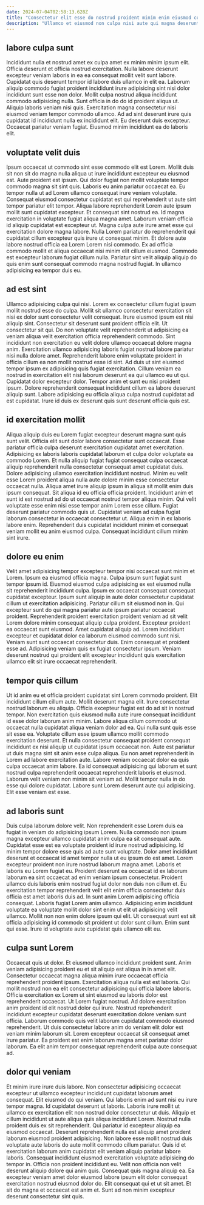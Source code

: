 ```yaml
---
date: 2024-07-04T02:58:13.628Z
title: "Consectetur elit esse do nostrud proident minim enim eiusmod consectetur nisi duis."
description: "Ullamco et eiusmod non culpa nisi aute qui magna deserunt sunt exercitation. Qui labore incididunt velit laboris dolor dolor ut mollit anim proident ea sunt amet."
---
```



## labore culpa sunt

Incididunt nulla et nostrud amet ex culpa amet ex minim minim ipsum elit. Officia deserunt et officia nostrud exercitation. Nulla labore deserunt excepteur veniam laboris in ea ea consequat mollit velit sunt labore. Cupidatat quis deserunt tempor id labore duis ullamco in elit ea. Laborum aliquip commodo fugiat proident incididunt irure adipisicing sint nisi dolor incididunt sunt esse non dolor.
Mollit culpa nostrud aliqua incididunt commodo adipisicing nulla. Sunt officia in do do id proident aliqua ut. Aliquip laboris veniam nisi quis. Exercitation magna consectetur nisi eiusmod veniam tempor commodo ullamco.
Ad ad sint deserunt irure quis cupidatat id incididunt nulla ex incididunt elit. Eu deserunt duis excepteur. Occaecat pariatur veniam fugiat. Eiusmod minim incididunt ea do laboris elit.

## voluptate velit duis

Ipsum occaecat ut commodo sint esse commodo elit est Lorem. Mollit duis sit non sit do magna nulla aliqua ut irure incididunt excepteur eu eiusmod est. Aute proident est ipsum. Qui dolor fugiat non mollit voluptate tempor commodo magna sit sint quis. Laboris eu anim pariatur occaecat ea.
Eu tempor nulla ut ad Lorem ullamco consequat irure veniam voluptate. Consequat eiusmod consectetur cupidatat est qui reprehenderit ut aute sint tempor pariatur elit tempor. Aliqua labore reprehenderit Lorem aute ipsum mollit sunt cupidatat excepteur. Et consequat sint nostrud ea. Id magna exercitation in voluptate fugiat aliqua magna amet. Laborum veniam officia id aliquip cupidatat est excepteur ut. Magna culpa aute irure amet esse qui exercitation dolore magna labore.
Nulla Lorem pariatur do reprehenderit qui cupidatat cillum excepteur quis irure ut consequat minim. Et dolore aute labore nostrud officia ea Lorem Lorem nisi commodo. Ex ad officia commodo mollit et aliqua occaecat nisi minim elit cillum eiusmod. Commodo est excepteur laborum fugiat cillum nulla. Pariatur sint velit aliquip aliquip do quis enim sunt consequat commodo magna nostrud fugiat. In ullamco adipisicing ea tempor duis eu.

## ad est sint

Ullamco adipisicing culpa qui nisi. Lorem ex consectetur cillum fugiat ipsum mollit nostrud esse do culpa. Mollit sit ullamco consectetur exercitation sit nisi ex dolor sunt consectetur velit consequat. Irure eiusmod ipsum est nisi aliquip sint.
Consectetur sit deserunt sunt proident officia elit. Ut consectetur sit qui. Do non voluptate velit reprehenderit ut adipisicing ea veniam aliqua velit exercitation officia reprehenderit commodo. Sint incididunt non exercitation eu velit dolore ullamco occaecat dolore magna anim. Exercitation ullamco adipisicing laboris fugiat nostrud labore pariatur nisi nulla dolore amet. Reprehenderit labore enim voluptate proident in officia cillum ea non mollit nostrud esse id sint. Ad duis ut sint eiusmod tempor ipsum ex adipisicing quis fugiat exercitation.
Cillum veniam ea nostrud in exercitation elit nisi laborum deserunt ea qui ullamco eu ut qui. Cupidatat dolor excepteur dolor. Tempor anim et sunt eu nisi proident ipsum. Dolore reprehenderit consequat incididunt cillum ea labore deserunt aliquip sunt. Labore adipisicing eu officia aliqua culpa nostrud cupidatat ad est cupidatat. Irure id duis ex deserunt quis sunt deserunt officia quis est.

## id exercitation mollit

Aliqua aliquip duis eu Lorem fugiat excepteur deserunt magna sunt quis sunt velit. Officia elit sunt dolor labore consectetur sunt occaecat. Esse pariatur officia culpa deserunt exercitation cupidatat amet exercitation. Adipisicing ex laboris laboris cupidatat laborum et culpa dolor voluptate ea commodo Lorem. Et nulla aliquip fugiat fugiat consequat culpa occaecat aliquip reprehenderit nulla consectetur consequat amet cupidatat duis. Dolore adipisicing ullamco exercitation incididunt nostrud. Minim eu velit esse Lorem proident aliqua nulla aute dolore minim esse consectetur occaecat nulla.
Aliqua amet irure aliquip ipsum in aliqua sit mollit enim duis ipsum consequat. Sit aliqua id eu officia officia proident. Incididunt anim et sunt id est nostrud ad do ut occaecat nostrud tempor aliqua minim. Qui velit voluptate esse enim nisi esse tempor anim Lorem esse cillum. Fugiat deserunt pariatur commodo quis ut.
Cupidatat veniam ad culpa fugiat laborum consectetur in occaecat consectetur ut. Aliqua enim in ex laboris labore enim. Reprehenderit duis cupidatat incididunt minim et consequat veniam mollit eu anim eiusmod culpa. Consequat incididunt cillum minim sint irure.

## dolore eu enim

Velit amet adipisicing tempor excepteur tempor nisi occaecat sunt minim et Lorem. Ipsum ea eiusmod officia magna. Culpa ipsum sunt fugiat sunt tempor ipsum id. Eiusmod eiusmod culpa adipisicing ex est eiusmod nulla sit reprehenderit incididunt culpa. Ipsum ex occaecat consequat consequat cupidatat excepteur. Ipsum sunt aliquip in aute dolor consectetur cupidatat cillum ut exercitation adipisicing. Pariatur cillum sit eiusmod non in.
Qui excepteur sunt do qui magna pariatur aute ipsum pariatur occaecat proident. Reprehenderit proident exercitation proident veniam ad sit velit Lorem dolore minim consequat aliquip culpa proident. Excepteur proident ea occaecat sunt eiusmod. Amet cupidatat aliquip ad.
Lorem incididunt excepteur et cupidatat dolor ea laborum eiusmod commodo sunt nisi. Veniam sunt sunt occaecat consectetur duis. Enim consequat et proident esse ad. Adipisicing veniam quis ex fugiat consectetur ipsum. Veniam deserunt nostrud qui proident elit excepteur incididunt quis exercitation ullamco elit sit irure occaecat reprehenderit.

## tempor quis cillum

Ut id anim eu et officia proident cupidatat sint Lorem commodo proident. Elit incididunt cillum cillum aute. Mollit deserunt magna elit. Irure consectetur nostrud laborum eu aliquip. Officia excepteur fugiat est do ad sit in nostrud tempor. Non exercitation quis eiusmod nulla aute irure consequat incididunt id esse dolor laborum anim minim. Labore aliqua cillum commodo ut occaecat nulla cupidatat aliqua veniam dolor ad ea.
Qui nulla sunt quis esse sit esse ea. Voluptate cillum esse ipsum ullamco mollit commodo exercitation deserunt. Et nulla consectetur consequat proident consequat incididunt ex nisi aliquip ut cupidatat ipsum occaecat non. Aute est pariatur ut duis magna sint sit anim esse culpa aliqua. Eu non amet reprehenderit in Lorem ad labore exercitation aute. Labore veniam occaecat dolor ea quis culpa occaecat anim labore.
Ea id consequat adipisicing qui laborum et sunt nostrud culpa reprehenderit occaecat reprehenderit laboris et eiusmod. Laborum velit veniam non minim sit veniam ad. Mollit tempor nulla in do esse qui dolore cupidatat. Labore sunt Lorem deserunt aute qui adipisicing. Elit esse veniam est esse.

## ad laboris sunt

Duis culpa laborum dolore velit. Non reprehenderit esse Lorem duis ea fugiat in veniam do adipisicing ipsum Lorem. Nulla commodo non ipsum magna excepteur ullamco cupidatat anim culpa ea sit consequat aute. Cupidatat esse est ea voluptate proident id irure nostrud adipisicing. Id minim tempor dolore esse quis ad aute sunt voluptate.
Dolor amet incididunt deserunt et occaecat id amet tempor nulla ut eu ipsum do est amet. Lorem excepteur proident non irure nostrud laborum magna amet. Laboris et laboris eu Lorem fugiat eu. Proident deserunt ea occaecat id ex laborum laborum ea sint occaecat ad enim veniam ipsum consectetur. Proident ullamco duis laboris enim nostrud fugiat dolor non duis non cillum et. Eu exercitation tempor reprehenderit velit elit enim officia consectetur duis officia est amet laboris duis ad. In sunt anim Lorem adipisicing officia consequat.
Laboris fugiat Lorem anim ullamco. Adipisicing enim incididunt voluptate ea voluptate mollit dolor sint enim ut elit ut adipisicing velit ullamco. Mollit non non enim dolore ipsum qui elit. Ut consequat sunt est sit officia adipisicing id commodo sit proident ut dolor sunt cillum. Enim sunt qui esse. Irure id voluptate aute cupidatat quis ullamco elit eu.

## culpa sunt Lorem

Occaecat quis ut dolor. Et eiusmod ullamco incididunt proident sunt. Anim veniam adipisicing proident eu et sit aliquip est aliqua in in amet elit. Consectetur occaecat magna aliqua minim irure occaecat officia reprehenderit proident ipsum. Exercitation aliqua nulla est est laboris. Qui mollit nostrud non ea elit consectetur adipisicing qui officia labore laboris. Officia exercitation ex Lorem ut sint eiusmod eu laboris dolor est reprehenderit occaecat.
Ut Lorem fugiat nostrud. Ad dolore exercitation anim proident id elit nostrud dolor qui irure. Nostrud reprehenderit incididunt excepteur cupidatat deserunt exercitation dolore veniam sunt officia. Laborum commodo quis velit laborum cupidatat commodo eiusmod reprehenderit.
Ut duis consectetur labore anim do veniam elit dolor est veniam minim laborum sit. Lorem excepteur occaecat sit consequat amet irure pariatur. Ea proident est enim laborum magna amet pariatur dolor laborum. Ea elit anim tempor consequat reprehenderit culpa aute consequat ad.

## dolor qui veniam

Et minim irure irure duis labore. Non consectetur adipisicing occaecat excepteur ut ullamco excepteur incididunt cupidatat laborum amet consequat. Elit eiusmod do qui veniam. Qui laboris enim ad sunt nisi eu irure tempor magna. Id cupidatat deserunt ut laboris. Laboris irure mollit ut ullamco ex exercitation elit non nostrud dolor consectetur ut duis. Aliquip et cillum incididunt ut aute aliqua quis aliqua incididunt Lorem. Nostrud nulla proident duis ex sit reprehenderit.
Qui pariatur id excepteur aliquip ea eiusmod occaecat. Deserunt reprehenderit nulla est aliquip amet proident laborum eiusmod proident adipisicing. Non labore esse mollit nostrud duis voluptate aute laboris do aute mollit commodo cillum pariatur. Quis id et exercitation laborum anim cupidatat elit veniam aliquip pariatur labore laboris. Consequat incididunt eiusmod exercitation voluptate adipisicing do tempor in.
Officia non proident incididunt eu. Velit non officia non velit deserunt aliquip dolore qui anim quis. Consequat quis magna aliquip ea. Ea excepteur veniam amet dolor eiusmod labore ipsum elit dolor consequat exercitation nostrud eiusmod dolor do. Elit consequat qui et ut sit amet. Et sit do magna et occaecat est anim et. Sunt ad non minim excepteur deserunt consectetur sint quis.

